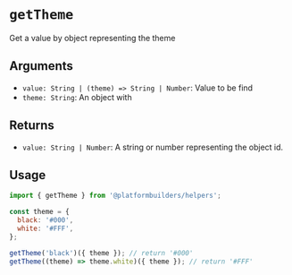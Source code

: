 # `getTheme`

Get a value by object representing the theme

## Arguments

- `value: String | (theme) => String | Number`: Value to be find
- `theme: String`: An object with

## Returns

- `value: String | Number`: A string or number representing the object id.

## Usage

```jsx
import { getTheme } from '@platformbuilders/helpers';

const theme = {
  black: '#000',
  white: '#FFF',
};

getTheme('black')({ theme }); // return '#000'
getTheme((theme) => theme.white)({ theme }); // return '#FFF'
```
